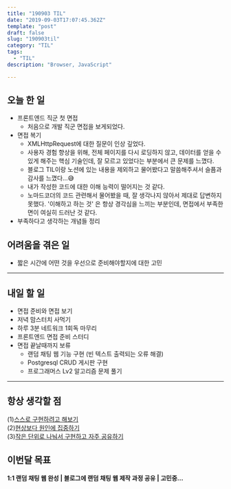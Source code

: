 ```yaml
---
title: "190903 TIL"
date: "2019-09-03T17:07:45.362Z"
template: "post"
draft: false
slug: "190903til"
category: "TIL"
tags:
  - "TIL"
description: "Browser, JavaScript"

---
```


## 오늘 한 일

- 프론트엔드 직군 첫 면접
  - 처음으로 개발 직군 면접을 보게되었다.
- 면접 복기
  - XMLHttpRequest에 대한 질문이 인상 깊었다.
  - 사용자 경험 향상을 위해, 전체 페이지를 다시 로딩하지 않고, 데이터를 얻을 수 있게 해주는 핵심 기술인데, 잘 모르고 있었다는 부분에서 큰 문제를 느꼈다.
  - 블로그 TIL이랑 노션에 있는 내용을 제외하고 물어봤다고 말씀해주셔서 슬픔과 감사를 느꼈다...😅
  - 내가 작성한 코드에 대한 이해 능력이 떨어지는 것 같다.
  - 노마드코더의 코드 관련해서 물어봤을 때, 잘 생각나지 않아서 제대로 답변하지 못했다. '이해하고 하는 것' 은 항상 경각심을 느끼는 부분인데, 면접에서 부족한 면이 여실히 드러난 것 같다.
- 부족하다고 생각하는 개념들 정리

## 어려움을 겪은 일

- 짧은 시간에 어떤 것을 우선으로 준비해야할지에 대한 고민

---

## 내일 할 일

- 면접 준비와 면접 보기
- 저녁 맘스터치 사먹기
- 하루 3분 네트워크 1회독 마무리
- 프론트엔드 면접 준비 스터디
- 면접 끝날때까지 보류
  - 랜덤 채팅 웹 기능 구현 (빈 텍스트 출력되는 오류 해결)
  - Postgresql CRUD 게시판 구현
  - 프로그래머스 Lv2 알고리즘 문제 풀기

------



## 항상 생각할 점

(1)<u>스스로 구현하려고 해보기</u> <br>(2)<u>현상보다 원인에 집중하기</u> <br>(3)<u>작은 단위로 나눠서 구현하고 자주 공유하기</u>



## 이번달 목표

**1:1 랜덤 채팅 웹 완성 | 블로그에 랜덤 채팅 웹 제작 과정 공유 | 고민중...**

